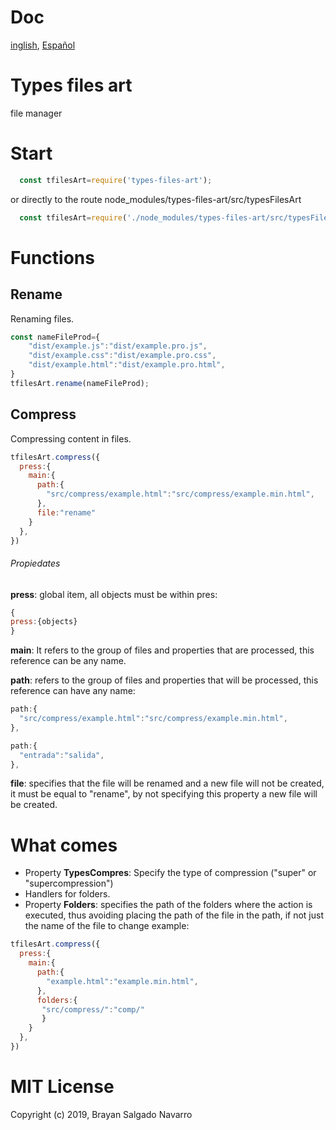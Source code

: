 # Doc
[inglish](https://github.com/Binariado/types-files-art/blob/master/README.md), [Español](https://github.com/Binariado/types-files-art/tree/master/languague-Doc/español.md)
# Types files art
file manager

# Start 
```javascript
  const tfilesArt=require('types-files-art');
```

or directly to the route node_modules/types-files-art/src/typesFilesArt

```javascript
  const tfilesArt=require('./node_modules/types-files-art/src/typesFilesArt');
```
# Functions

## Rename

Renaming files.

```javascript
const nameFileProd={
    "dist/example.js":"dist/example.pro.js",
    "dist/example.css":"dist/example.pro.css",
    "dist/example.html":"dist/example.pro.html",
}
tfilesArt.rename(nameFileProd);
```

## Compress

Compressing content in files.

```javascript
tfilesArt.compress({
  press:{
    main:{
      path:{
        "src/compress/example.html":"src/compress/example.min.html",
      },
      file:"rename"
    }
  },
})
```
###### *Propiedates*

**press**: global item, all objects must be within pres:

```javascript
{
press:{objects}
}
```

**main**: It refers to the group of files and properties that are processed, this reference can be any name.

**path**: refers to the group of files and properties that will be processed, this reference can have any name:

```javascript
path:{
  "src/compress/example.html":"src/compress/example.min.html",
},

path:{
  "entrada":"salida",
},
```
**file**: specifies that the file will be renamed and a new file will not be created, it must be equal to                "rename", by not specifying this property a new file will be created.

# What comes

* Property **TypesCompres**: Specify the type of compression ("super" or "supercompression")
* Handlers for folders.
* Property **Folders**: specifies the path of the folders where the action is executed, thus avoiding placing the path of the file in the path, if not just the name of the file to change example:

```javascript
tfilesArt.compress({
  press:{
    main:{
      path:{
        "example.html":"example.min.html",
      },
      folders:{
       "src/compress/":"comp/"
       }
    }
  },
})
```

# MIT License

Copyright (c) 2019, Brayan Salgado Navarro